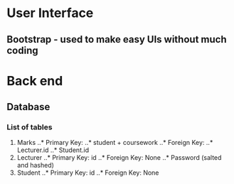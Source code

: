 # User Interface
## Bootstrap - used to make easy UIs without much coding

# Back end
## Database
### List of tables
1. Marks
    ..* Primary Key:
        ..* student + coursework
    ..* Foreign Key:
        ..* Lecturer.id
        ..* Student.id
1. Lecturer
    ..* Primary Key: id
    ..* Foreign Key: None
    ..* Password (salted and hashed)
1. Student
    ..* Primary Key: id
    ..* Foreign Key: None
